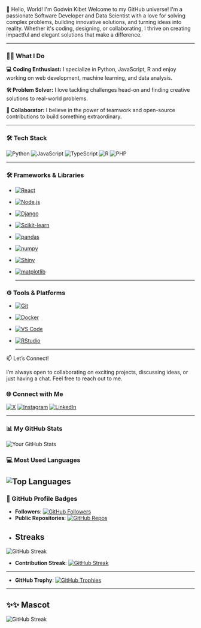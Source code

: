 👋 Hello, World! I'm Godwin Kibet
Welcome to my GitHub universe! I'm a passionate Software Developer and Data Scientist with a love for solving complex problems, building innovative solutions, and turning ideas into reality. Whether it's coding, designing, or collaborating, I thrive on creating impactful and elegant solutions that make a difference.

---
 
### 🚀🔥 What I Do

**💻 Coding Enthusiast:** I specialize in Python, JavaScript, R and enjoy working on web development, machine learning, and data analysis.

**🛠️ Problem Solver:** I love tackling challenges head-on and finding creative solutions to real-world problems.

**🤝 Collaborator:** I believe in the power of teamwork and open-source contributions to build something extraordinary.

***

### 🛠️ Tech Stack

![Python](https://img.shields.io/badge/python-3776AB?style=for-the-badge&logo=python&logoColor=white)
![JavaScript](https://img.shields.io/badge/javascript-F7DF1E?style=for-the-badge&logo=javascript&logoColor=black)
![TypeScript](https://img.shields.io/badge/typescript-3178C6?logo=typescript&logoColor=white&style=for-the-badge) 
![R](https://img.shields.io/badge/R-276DC3?logo=r&logoColor=white&style=for-the-badge) 
![PHP](https://img.shields.io/badge/PHP-777BB4?logo=php&logoColor=white&style=for-the-badge)

***

### 🛠️ Frameworks & Libraries

- [![React](https://img.shields.io/badge/react-61DAFB?style=for-the-badge&logo=react&logoColor=black)](https://reactjs.org/)
- [![Node.js](https://img.shields.io/badge/node.js-339933?style=for-the-badge&logo=node-dot-js&logoColor=white)](https://nodejs.org/)
- [![Django](https://img.shields.io/badge/django-092E20?style=for-the-badge&logo=django&logoColor=white)](https://www.djangoproject.com/)
- [![Scikit-learn](https://img.shields.io/badge/scikit--learn-F7931E?style=for-the-badge&logo=scikit-learn&logoColor=white)](https://scikit-learn.org/)
- [![pandas](https://img.shields.io/badge/pandas-150458?style=for-the-badge&logo=pandas&logoColor=white)](https://pandas.pydata.org/)
- [![numpy](https://img.shields.io/badge/numpy-013243?style=for-the-badge&logo=numpy&logoColor=white)](https://numpy.org/)
- [![Shiny](https://img.shields.io/badge/shiny-276DC3?logo=r&logoColor=white&style=for-the-badge)](https://shiny.posit.co/)
- [![matplotlib](https://img.shields.io/badge/matplotlib-11557C?style=for-the-badge&logo=matplotlib&logoColor=white)](https://matplotlib.org/)

   ---

### ⚙️ Tools & Platforms

- [![Git](https://img.shields.io/badge/git-F05032?style=for-the-badge&logo=git&logoColor=white)](https://git-scm.com/)
- [![Docker](https://img.shields.io/badge/docker-2496ED?style=for-the-badge&logo=docker&logoColor=white)](https://www.docker.com/)
- [![VS Code](https://img.shields.io/badge/vs%20code-007ACC?style=for-the-badge&logo=visual-studio-code&logoColor=white)](https://code.visualstudio.com/)
- [![RStudio](https://img.shields.io/badge/rstudio-75AADB?logo=rstudio&logoColor=white&style=for-the-badge)](https://posit.co/products/open-source/rstudio/)

  ---

📫 Let’s Connect!

I’m always open to collaborating on exciting projects, discussing ideas, or just having a chat. Feel free to reach out to me.
### 🌐 Connect with Me

[![X](https://img.shields.io/badge/X-1DA1F2?style=for-the-badge&logo=twitter&logoColor=white)](https://x.com/FlynnGoodie)
[![Instagram](https://img.shields.io/badge/INSTAGRAM-E4405F?style=for-the-badge&logo=instagram&logoColor=white)](https://instagram.com/godwinkibette)
[![LinkedIn](https://img.shields.io/badge/LINKEDIN-0077B5?style=for-the-badge&logo=linkedin&logoColor=white)](https://linkedin.com/in/godwinkibet)

---
### 📊 My GitHub Stats

![Your GitHub Stats](https://github-readme-stats.vercel.app/api?username=YegonGodwin&show_icons=true&theme=dark&count_private=true&include_all_commits=true)
### 💻 Most Used Languages

![Top Languages](https://github-readme-stats.vercel.app/api/top-langs/?username=YegonGodwin&layout=compact&theme=dark)
---
### 🏅 GitHub Profile Badges

- **Followers**:           [![GitHub Followers](https://img.shields.io/github/followers/YegonGodwin?label=Followers&style=for-the-badge&color=orange)](https://github.com/YegonGodwin)
- **Public Repositories**: [![GitHub Repos](https://img.shields.io/github/repo-size/YegonGodwin/YegonGodwin?label=Repos&style=for-the-badge&color=blue)](https://github.com/yourusername?tab=repositories)
- ## Streaks
![GitHub Streak](https://github-readme-streak-stats.herokuapp.com/?user=YegonGodwin&theme=dark&hide_border=true)
- **Contribution Streak**: [![GitHub Streak](https://img.shields.io/github/streak-stats/YegonGodwin?label=Streak&style=for-the-badge&color=green)](https://github.com/YegonGodwin)
 ---
- **GitHub Trophy**:       [![GitHub Trophies](https://github-profile-trophy.vercel.app/?username=YegonGodwin&theme=dark&row=1&column=5&margin-w=15&margin-h=15)](https://github.com/YegonGodwin)


---

## ✨✨ Mascot

![GitHub Streak](https://images.unsplash.com/photo-1618401479427-c8ef9465fbe1?w=600&auto=format&fit=crop&q=60&ixlib=rb-4.0.3&ixid=M3wxMjA3fDB8MHxzZWFyY2h8Mnx8R2l0SHVifGVufDB8fDB8fHww)
<!---
YegonGodwin/YegonGodwin is a ✨ special ✨ repository because its `README.md` (this file) appears on your GitHub profile.
You can click the Preview link to take a look at your changes.
--->
